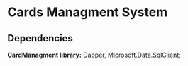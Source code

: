
# Cards Managment System


## Dependencies

**CardManagment library:** Dapper, Microsoft.Data.SqlClient;


